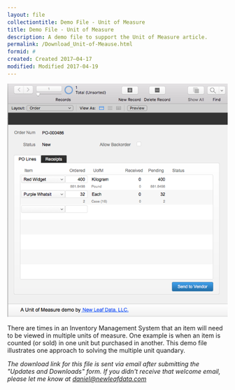 ```yaml
---
layout: file
collectiontitle: Demo File - Unit of Measure
title: Demo File - Unit of Measure
description: A demo file to support the Unit of Measure article.
permalink: /Download_Unit-of-Meause.html
formid: #
created: Created 2017–04-17
modified: Modified 2017-04-19
---
```


![Order layout with multiple units of measure](../assets/images/fmp_demo_uofm.png)

There are times in an Inventory Management System that an item will need to be viewed in multiple units of measure.  One example is when an item is counted (or sold) in one unit but purchased in another. This demo file illustrates one approach to solving the multiple unit quandary.

*The download link for this file is sent via email after submitting the "Updates and Downloads" form.  If you didn't receive that welcome email, please let me know at daniel@newleafdata.com*
